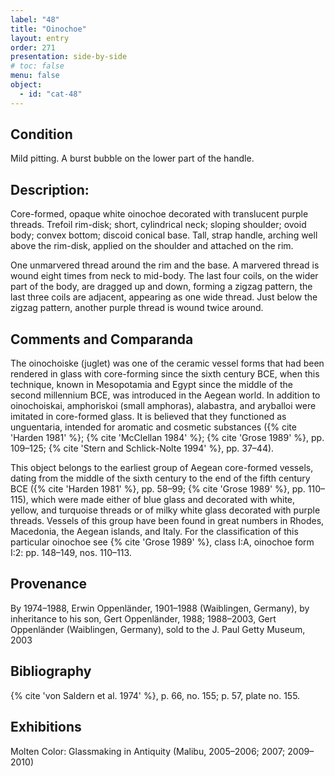 ```yaml
---
label: "48"
title: "Oinochoe"
layout: entry
order: 271
presentation: side-by-side
# toc: false
menu: false
object:
  - id: "cat-48"
---
```


## Condition

Mild pitting. A burst bubble on the lower part of the handle.

## Description:

Core-formed, opaque white oinochoe decorated with translucent purple threads. Trefoil rim-disk; short, cylindrical neck; sloping shoulder; ovoid body; convex bottom; discoid conical base. Tall, strap handle, arching well above the rim-disk, applied on the shoulder and attached on the rim.

One unmarvered thread around the rim and the base. A marvered thread is wound eight times from neck to mid-body. The last four coils, on the wider part of the body, are dragged up and down, forming a zigzag pattern, the last three coils are adjacent, appearing as one wide thread. Just below the zigzag pattern, another purple thread is wound twice around.

## Comments and Comparanda

The oinochoiske (juglet) was one of the ceramic vessel forms that had been rendered in glass with core-forming since the sixth century BCE, when this technique, known in Mesopotamia and Egypt since the middle of the second millennium BCE, was introduced in the Aegean world. In addition to oinochoiskai, amphoriskoi (small amphoras), alabastra, and aryballoi were imitated in core-formed glass. It is believed that they functioned as unguentaria, intended for aromatic and cosmetic substances ({% cite 'Harden 1981' %}; {% cite 'McClellan 1984' %}; {% cite 'Grose 1989' %}, pp. 109–125; {% cite 'Stern and Schlick-Nolte 1994' %}, pp. 37–44).

This object belongs to the earliest group of Aegean core-formed vessels, dating from the middle of the sixth century to the end of the fifth century BCE ({% cite 'Harden 1981' %}, pp. 58–99; {% cite 'Grose 1989' %}, pp. 110–115), which were made either of blue glass and decorated with white, yellow, and turquoise threads or of milky white glass decorated with purple threads. Vessels of this group have been found in great numbers in Rhodes, Macedonia, the Aegean islands, and Italy. For the classification of this particular oinochoe see {% cite 'Grose 1989' %}, class I:A, oinochoe form I:2: pp. 148–149, nos. 110–113.

## Provenance

By 1974–1988, Erwin Oppenländer, 1901–1988 (Waiblingen, Germany), by inheritance to his son, Gert Oppenländer, 1988; 1988–2003, Gert Oppenländer (Waiblingen, Germany), sold to the J. Paul Getty Museum, 2003

## Bibliography

{% cite 'von Saldern et al. 1974' %}, p. 66, no. 155; p. 57, plate no. 155.

## Exhibitions

Molten Color: Glassmaking in Antiquity (Malibu, 2005–2006; 2007; 2009–2010)
